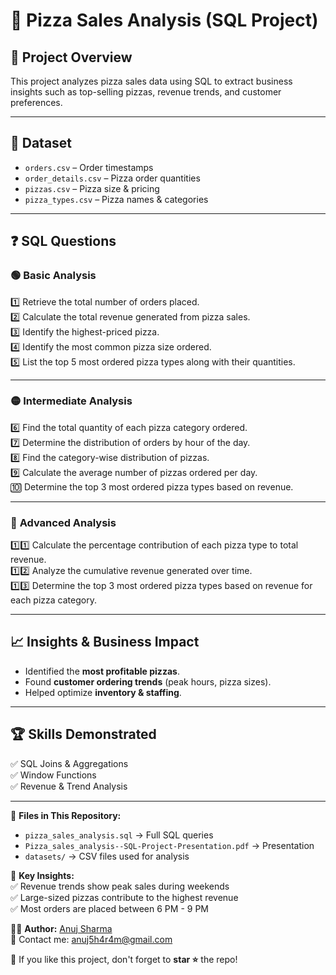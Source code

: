 # 🍕 Pizza Sales Analysis (SQL Project)

## 📌 Project Overview  
This project analyzes pizza sales data using SQL to extract business insights such as top-selling pizzas, revenue trends, and customer preferences.  

---

## 📂 Dataset  
- `orders.csv` – Order timestamps  
- `order_details.csv` – Pizza order quantities  
- `pizzas.csv` – Pizza size & pricing  
- `pizza_types.csv` – Pizza names & categories  

---

## ❓ **SQL Questions**  

### 🟢 **Basic Analysis**  
1️⃣ Retrieve the total number of orders placed.  
2️⃣ Calculate the total revenue generated from pizza sales.  
3️⃣ Identify the highest-priced pizza.  
4️⃣ Identify the most common pizza size ordered.  
5️⃣ List the top 5 most ordered pizza types along with their quantities.  

---

### 🟡 **Intermediate Analysis**  
6️⃣ Find the total quantity of each pizza category ordered.  
7️⃣ Determine the distribution of orders by hour of the day.  
8️⃣ Find the category-wise distribution of pizzas.  
9️⃣ Calculate the average number of pizzas ordered per day.  
🔟 Determine the top 3 most ordered pizza types based on revenue.  

---

### 🔴 **Advanced Analysis**  
1️⃣1️⃣ Calculate the percentage contribution of each pizza type to total revenue.  
1️⃣2️⃣ Analyze the cumulative revenue generated over time.  
1️⃣3️⃣ Determine the top 3 most ordered pizza types based on revenue for each pizza category.  

---

## 📈 **Insights & Business Impact**  
- Identified the **most profitable pizzas**.  
- Found **customer ordering trends** (peak hours, pizza sizes).  
- Helped optimize **inventory & staffing**.  

---

## 🏆 **Skills Demonstrated**  
✅ SQL Joins & Aggregations  
✅ Window Functions  
✅ Revenue & Trend Analysis  

---

📂 **Files in This Repository:**  
- `pizza_sales_analysis.sql` → Full SQL queries  
- `Pizza_sales_analysis--SQL-Project-Presentation.pdf` → Presentation  
- `datasets/` → CSV files used for analysis  

📌 **Key Insights:**  
✅ Revenue trends show peak sales during weekends  
✅ Large-sized pizzas contribute to the highest revenue  
✅ Most orders are placed between 6 PM - 9 PM  

👨‍💻 **Author:** [Anuj Sharma](https://www.linkedin.com/in/anuj-sharma-40215bb6)  
📧 Contact me: anuj5h4r4m@gmail.com  

🌟 If you like this project, don't forget to **star ⭐** the repo!
